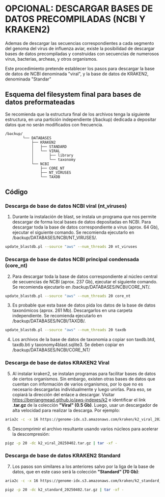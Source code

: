 # OPCIONAL: DESCARGAR BASES DE DATOS PRECOMPILADAS (NCBI Y KRAKEN2)

Ademas de descargar las secuencias correspondientes a cada segmento del genoma del virus de influenza aviar, existe la posibilidad de descargar bases de datos precompiladas y construidas con secuencias de numerosos virus, bacterias, archeas, y otros organismos.

Este procedimiento pretende establecer los pasos para descargar la base de datos de NCBI denominada "viral", y la base de datos de KRAKEN2, denominada "Standar"

## Esquema del filesystem final para bases de datos preformateadas

Se recomienda que la estructura final de los archivos tenga la siguiente estructura, en una partición independiente (/backup) dedicada a depositar datos que no serán modificados con frecuencia.

```
/backup/
        └── DATABASES
            ├── KRAKEN2
            │   ├── STANDARD
            │   └── VIRAL
            │       ├── library
            │       └── taxonomy
            └── NCBI
                ├── CORE_NT
                ├── NT_VIRUSES
                └── TAXDB
```

## Código

### Descarga de base de datos NCBI viral (nt_viruses)

1. Durante la instalación de blast, se instala un programa que nos permite descargar de forma local bases de datos depositadas en NCBI. Para descargar toda la base de datos correspondiente a virus (aprox. 64 Gb), ejecutar el siguiente comando. Se recomienda ejecutarlo en /backup/DATABASES/NCBI/NT_VIRUSES/.
```bash
update_blastdb.pl --source "aws" --num_threads 20 nt_viruses
```

### Descarga de base de datos NCBI principal condensada (core_nt)
2. Para descargar toda la base de datos correspondiente al núcleo central de secuencias de NCBI (aprox. 237 Gb), ejecutar el siguiente comando. Se recomienda ejecutarlo en /backup/DATABASES/NCBI/CORE_NT/.
```bash
update_blastdb.pl --source "aws" --num_threads 20 core_nt
```

3. Es probable que esta base de datos pida los datos de la base de datos taxonómicos (aprox. 261 Mb). Descargarlos en una carpeta independiente. Se recomienda ejecutarlo en /backup/DATABASES/NCBI/TAXDB/.
```bash
update_blastdb.pl --source "aws" --num_threads 20 taxdb
```
4. Los archivos de la base de datos de taxonomia a copiar son taxdb.btd, taxdb.bti y taxonomy4blast.sqlite3. Se deben copiar en /backup/DATABASES/NCBI/CORE_NT/

### Descarga de base de datos KRAKEN2 Viral

5. Al instalar kraken2, se instalan programas para facilitar bases de datos de ciertos organismos. Sin embargo, existen otras bases de datos que cuentan con información de varios organismos, por lo que no es necesario descargarlas individualmente y luego unirlas. Para eso, se copiará la dirección del enlace a descargar. Visitar https://benlangmead.github.io/aws-indexes/k2 e identificar el link **.tar.gz** de la colección **"Viral" (0.5 Gb)**. Luego, usar un descargador de alta velocidad para realizar la descarga. Por ejemplo:

```bash
aria2c -c -x 16 https://genome-idx.s3.amazonaws.com/kraken/k2_viral_20250402.tar.gz
```
6. Descomprimir el archivo resultante usando varios núcleos para acelerar la descompresión:

```bash
pigz -p 20 -dc k2_viral_20250402.tar.gz | tar -xf -
```

### Descarga de base de datos KRAKEN2 Standard

7. Los pasos son similares a los anteriores salvo por la liga de la base de datos, que en este caso será la colección **"Standard" (70 Gb)**:

```bash
aria2c -c -x 16 https://genome-idx.s3.amazonaws.com/kraken/k2_standard_20250402.tar.gz

pigz -p 20 -dc k2_standard_20250402.tar.gz | tar -xf -
```
